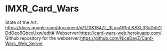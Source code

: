 # IMXR_Card_Wars

State of the Art: https://docs.google.com/document/d/1Z0K184ZL_3LqsA91nLKSXL33uDdIZfDdOeo9QbcxUxw/edit#
Webserver:https://card-wars-web.herokuapp.com/
Github repository for the webserver:https://github.com/NiceDayZ/Card-Wars_Web_Server
